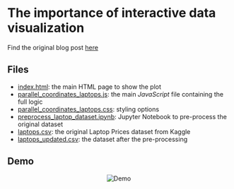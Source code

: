 # The importance of interactive data visualization

Find the original blog post [here](https://ilievskiv.github.io/portfolio/2020-02-08-interactive-dataviz/)

## Files
- [index.html](index.html): the main HTML page to show the plot
- [parallel_coordinates_laptops.js](parallel_coordinates_laptops.js): the main *JavaScript* file containing the full
logic 
- [parallel_coordinates_laptops.css](parallel_coordinates_laptops.css): styling options
- [preprocess_laptop_dataset.ipynb](preprocess_laptop_dataset.ipynb): Jupyter Notebook to pre-process the original dataset
- [laptops.csv](laptops.csv): the original Laptop Prices dataset from Kaggle
- [laptops_updated.csv](laptops_updated.csv): the dataset after the pre-processing

## Demo

<center>
<img src="../assets/parallel_coordinates_laptops_demo.gif" alt="Demo" />
</center>